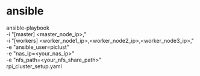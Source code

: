 # ansible


ansible-playbook \
-i "[master] <master_node_ip>," \
-i "[workers] <worker_node1_ip>,<worker_node2_ip>,<worker_node3_ip>," \
-e "ansible_user=piclust" \
-e "nas_ip=<your_nas_ip>" \
-e "nfs_path=<your_nfs_share_path>" \
rpi_cluster_setup.yaml

